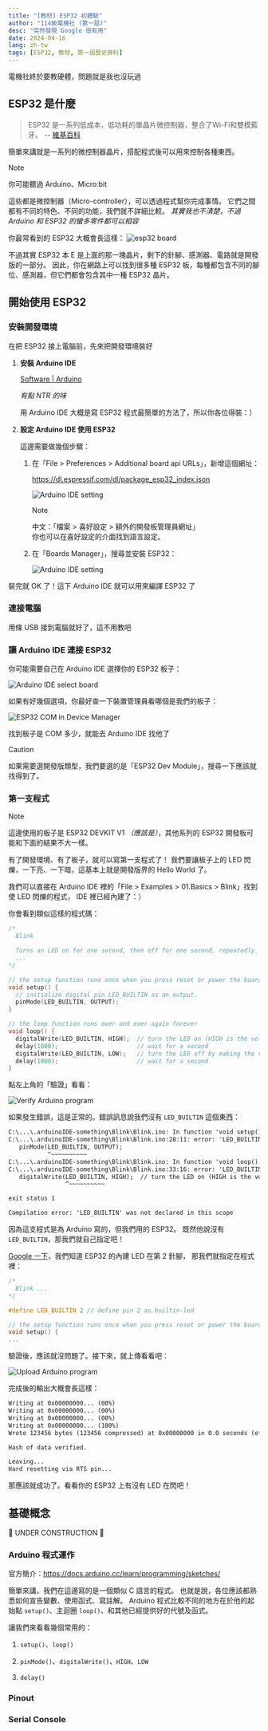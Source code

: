 ```yaml
---
title: "[教材] ESP32 初體驗"
author: "114級電機社 (第一屆)"
desc: "突然發現 Google 很有用"
date: 2024-04-16
lang: zh-tw
tags: [ESP32, 教材, 第一屆歷史資料]
---
```


電機社終於要教硬體，問題就是我也沒玩過

## ESP32 是什麼

> ESP32 是一系列低成本，低功耗的單晶片微控制器，整合了Wi-Fi和雙模藍牙。
> -- [維基百科](https://zh.wikipedia.org/zh-tw/ESP32)

簡單來講就是一系列的微控制器晶片，搭配程式後可以用來控制各種東西。

> [!NOTE]
> 你可能聽過 Arduino、Micro:bit
>
> 這些都是微控制器（Micro-controller），可以透過程式幫你完成事情。
> 它們之間都有不同的特色、不同的功能，我們就不詳細比較。
> _其實我也不清楚，不過 Arduino 和 ESP32 的蠻多零件都可以相容_

你最常看到的 ESP32 大概會長這樣：
![esp32 board](https://mm.digikey.com/Volume0/opasdata/d220001/medias/images/5726/ESP32-DEVKITC-32E.jpg "ESP32 開發板 （圖片來源：Digikey）")

不過其實 ESP32 本 E 是上面的那一塊晶片，剩下的針腳、感測器、電路就是開發版的一部分。
因此，你在網路上可以找到很多種 ESP32 板，每種都包含不同的腳位、感測器，但它們都會包含其中一種 ESP32 晶片。

## 開始使用 ESP32

### 安裝開發環境

在把 ESP32 接上電腦前，先來把開發環境裝好

1. **安裝 Arduino IDE**

   [Software | Arduino](https://www.arduino.cc/en/software)

   _有點 NTR 的味_

   用 Arduino IDE 大概是寫 ESP32 程式最簡單的方法了，所以你各位得裝：）

2. **設定 Arduino IDE 使用 ESP32**

   這邊需要做幾個步驟：

   1. 在「File > Preferences > Additional board api URLs」，新增這個網址：

      https://dl.espressif.com/dl/package_esp32_index.json

      ![Arduino IDE setting](./esp32-intro-assets/arduino-ide-setting1.png)

      > [!NOTE]
      > 中文：「檔案 > 喜好設定 > 額外的開發板管理員網址」  
      > 你也可以在喜好設定的介面找到語言設定。

   2. 在「Boards Manager」，搜尋並安裝 ESP32：

      ![Arduino IDE setting](./esp32-intro-assets/arduino-ide-setting2.png)

裝完就 OK 了！這下 Arduino IDE 就可以用來編譯 ESP32 了

### 連接電腦

用條 USB 接到電腦就好了，這不用教吧

### 讓 Arduino IDE 連接 ESP32

你可能需要自己在 Arduino IDE 選擇你的 ESP32 板子：

![Arduino IDE select board](./esp32-intro-assets/arduino-ide-select-esp32-1.png)

如果有好幾個選項，你最好查一下裝置管理員看哪個是我們的板子：

![ESP32 COM in Device Manager](./esp32-intro-assets/arduino-ide-select-esp32-2.png)

找到板子是 COM 多少，就能去 Arduino IDE 找他了

> [!CAUTION]
> 如果需要選開發版類型，我們要選的是「ESP32 Dev Module」，搜尋一下應該就找得到了。

### 第一支程式

> [!NOTE]
> 這邊使用的板子是 ESP32 DEVKIT V1 _（應該是）_，其他系列的 ESP32 開發板可能和下面的結果不大一樣。

有了開發環境、有了板子，就可以寫第一支程式了！
我們要讓板子上的 LED 閃爍，一下亮、一下暗，這基本上就是開發版界的 Hello World 了。

我們可以直接在 Arduino IDE 裡的「File > Examples > 01.Basics > Blink」找到使 LED 閃爍的程式，
IDE 裡已經內建了：）

你會看到類似這樣的程式碼：

```c
/*
  Blink

  Turns an LED on for one second, then off for one second, repeatedly.
  ...
*/

// the setup function runs once when you press reset or power the board
void setup() {
  // initialize digital pin LED_BUILTIN as an output.
  pinMode(LED_BUILTIN, OUTPUT);
}

// the loop function runs over and over again forever
void loop() {
  digitalWrite(LED_BUILTIN, HIGH);  // turn the LED on (HIGH is the voltage level)
  delay(1000);                      // wait for a second
  digitalWrite(LED_BUILTIN, LOW);   // turn the LED off by making the voltage LOW
  delay(1000);                      // wait for a second
}
```

點左上角的「驗證」看看：

![Verify Arduino program](./esp32-intro-assets/first-program-verify.png)

如果發生錯誤，這是正常的。錯誤訊息說我們沒有 `LED_BUILTIN` 這個東西：

```txt nonumbers
C:\...\.arduinoIDE-something\Blink\Blink.ino: In function 'void setup()':
C:\...\.arduinoIDE-something\Blink\Blink.ino:28:11: error: 'LED_BUILTIN' was not declared in this scope
   pinMode(LED_BUILTIN, OUTPUT);
           ^~~~~~~~~~~
C:\...\.arduinoIDE-something\Blink\Blink.ino: In function 'void loop()':
C:\...\.arduinoIDE-something\Blink\Blink.ino:33:16: error: 'LED_BUILTIN' was not declared in this scope
   digitalWrite(LED_BUILTIN, HIGH);  // turn the LED on (HIGH is the voltage level)
                ^~~~~~~~~~~

exit status 1

Compilation error: 'LED_BUILTIN' was not declared in this scope
```

因為這支程式是為 Arduino 寫的，但我們用的 ESP32。
既然他說沒有 `LED_BUILTIN`，那我們就自己指定吧！

[Google 一下](https://www.google.com/search?q=esp32+builtin+led+pin)，我們知道 ESP32 的內建 LED 在第 2 針腳，
那我們就指定在程式裡：

```c
/*
  Blink ...
*/

#define LED_BUILTIN 2 // define pin 2 as builtin-led

// the setup function runs once when you press reset or power the board
void setup() {
...
```

驗證後，應該就沒問題了。接下來，就上傳看看吧：

![Upload Arduino program](./esp32-intro-assets/first-program-upload.png)

完成後的輸出大概會長這樣：

```txt nonumbers
Writing at 0x00000000... (00%)
Writing at 0x00000000... (00%)
Writing at 0x00000000... (00%)
Writing at 0x00000000... (100%)
Wrote 123456 bytes (123456 compressed) at 0x00000000 in 0.0 seconds (effective 0000.0 kbit/s)...

Hash of data verified.

Leaving...
Hard resetting via RTS pin...
```

那應該就成功了。看看你的 ESP32 上有沒有 LED 在閃吧！

## 基礎概念

🚧 UNDER CONSTRUCTION 🚧

### Arduino 程式運作

官方簡介：https://docs.arduino.cc/learn/programming/sketches/

簡單來講，我們在這邊寫的是一個類似 C 語言的程式。
也就是說，各位應該都熟悉如何宣告變數、使用函式、寫註解。
Arduino 程式比較不同的地方在於他的起始點 `setup()`、主迴圈 `loop()`、和其他已經提供好的代號及函式。

讓我們來看看幾個常用的：

1. `setup()`、`loop()`

2. `pinMode()`、`digitalWrite()`、`HIGH`、`LOW`

3. `delay()`

### Pinout

### Serial Console
